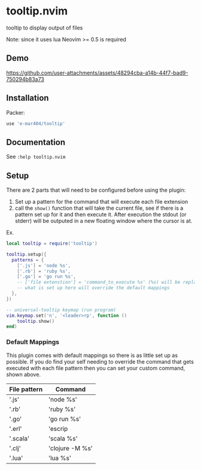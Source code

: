 # tooltip.nvim

tooltip to display output of files

Note: since it uses lua Neovim >= 0.5 is required

## Demo

https://github.com/user-attachments/assets/48294cba-a14b-44f7-bad9-750294b83a73



## Installation

Packer:

``` lua
use 'e-mar404/tooltip'
```

## Documentation

See `:help tooltip.nvim`

## Setup

There are 2 parts that will need to be configured before using the plugin:
1. Set up a pattern for the command that will execute each file extension
2. call the `show()` function that will take the current file, see if there is a pattern set up for it and then execute it. After execution the stdout (or stderr) will be outputed in a new floating window where the cursor is at.

Ex. 
``` lua
local tooltip = require('tooltip')

tooltip.setup({
  patterns = {
    ['.js'] = 'node %s',
    ['.rb'] = 'ruby %s',
    ['.go'] = 'go run %s',
    -- ['file extenstion'] = 'command_to_execute %s' (%s) will be replaced by the file path
    -- what is set up here will override the default mappings
  },
})

-- universal-tooltip keymap (run program)
vim.keymap.set('n', '<leader>rp', function ()
    tooltip.show()
end)
```

### Default Mappings

This plugin comes with default mappings so there is as little set up as possible. If you do find your self needing to override the command that gets executed with each file pattern then you can set your custom command, shown above. 

|File pattern|Command         |
|------------|----------------|
|'.js'       |'node %s'       |
|'.rb'       |'ruby %s'       |
|'.go'       |'go run %s'     |
|'.erl'      |'escrip|'       |
|'.scala'    |'scala %s'      |
|'.clj'      | 'clojure -M %s'|
|'.lua'      |'lua %s'        |

